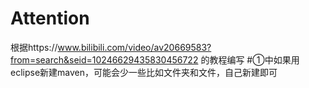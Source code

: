 Attention
======
根据https://www.bilibili.com/video/av20669583?from=search&seid=10246629435830456722 的教程编写
#①中如果用eclipse新建maven，可能会少一些比如文件夹和文件，自己新建即可
